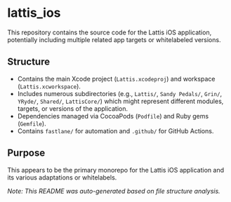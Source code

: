 # lattis_ios

This repository contains the source code for the Lattis iOS application, potentially including multiple related app targets or whitelabeled versions.

## Structure

- Contains the main Xcode project (`Lattis.xcodeproj`) and workspace (`Lattis.xcworkspace`).
- Includes numerous subdirectories (e.g., `Lattis/`, `Sandy Pedals/`, `Grin/`, `YRyde/`, `Shared/`, `LattisCore/`) which might represent different modules, targets, or versions of the application.
- Dependencies managed via CocoaPods (`Podfile`) and Ruby gems (`Gemfile`).
- Contains `fastlane/` for automation and `.github/` for GitHub Actions.

## Purpose

This appears to be the primary monorepo for the Lattis iOS application and its various adaptations or whitelabels.

*Note: This README was auto-generated based on file structure analysis.* 